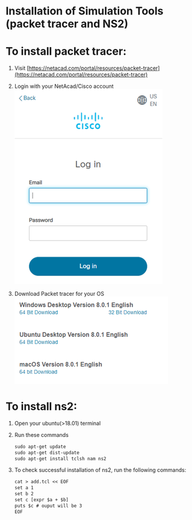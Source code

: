 # Installation of Simulation Tools (packet tracer and NS2)

# To install packet tracer:

1. Visit [https://netacad.com/portal/resources/packet-tracer](https://netacad.com/portal/resources/packet-tracer)

2. Login with your NetAcad/Cisco account
   ![Login](./netacad_login.png)

3. Download Packet tracer for your OS
   ![Options](./download_options.png)

# To install ns2:

1.  Open your ubuntu(>18.01) terminal

2.  Run these commands

        sudo apt-get update
        sudo apt-get dist-update
        sudo apt-get install tclsh nam ns2

3.  To check successful installation of ns2, run the following commands:

        cat > add.tcl << EOF
        set a 1
        set b 2
        set c [expr $a + $b]
        puts $c # ouput will be 3
        EOF
